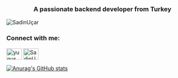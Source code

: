 <h3 align="center">A passionate backend developer from Turkey</h3>
<p align="left"> <img src="https://komarev.com/ghpvc/?username=yunusozdemirr&label=Profile%20views&color=0e75b6&style=flat" alt="SadinUçar" /> </p>

<h3 align="left">Connect with me:</h3>
<p align="left">
<a href="https://www.linkedin.com/in/sadin-u%C3%A7ar-874623216/" target="blank"><img align="center" src="https://cdn.jsdelivr.net/npm/simple-icons@3.0.1/icons/linkedin.svg" alt="yunus özdemir" height="30" width="40" /></a>
<a href="https://www.instagram.com/sadinucar_/?hl=tr" target="blank"><img align="center" src="https://cdn.jsdelivr.net/npm/simple-icons@3.0.1/icons/instagram.svg" alt="SadinUçar" height="30" width="40" /></a>
</p>
 
<a href="https://www.microsoft.com/en-us/sql-server" target="_blank">
 

![Anurag's GitHub stats](https://github-readme-stats.vercel.app/api?username=EmonsS&theme=radical&show_icons=true)

